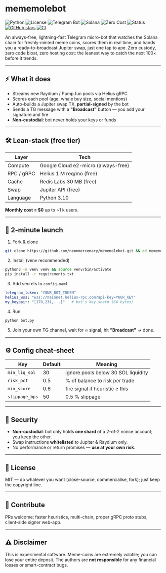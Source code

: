 # mememolebot
![Python](https://img.shields.io/badge/Python-3.10%2B-blue.svg)
![License](https://img.shields.io/badge/License-MIT-green.svg)
![Telegram Bot](https://img.shields.io/badge/Telegram-Bot-blue?logo=telegram)
![Solana](https://img.shields.io/badge/Chain-Solana-purple?logo=solana)
![Zero Cost](https://img.shields.io/badge/Cost-$0%20/month-brightgreen)
![Status](https://img.shields.io/badge/Status-Alpha-orange)
[![GitHub stars](https://img.shields.io/github/stars/neonmercenary/mememolebot.svg?style=social)](https://github.com/neonmercenary/mememolebot/stargazers)
[![CI](https://github.com/neonmercenary/mememolebot/actions/workflows/ci.yml/badge.svg)](https://github.com/neonmercenary/mememolebot/actions)

An always-free, lightning-fast Telegram micro-bot that watches the Solana chain for freshly-minted meme coins, scores them in real time, and hands you a ready-to-broadcast Jupiter swap, just one tap to ape. Zero custody, zero code bloat, zero hosting cost: the leanest way to catch the next 100× before it trends.



---

## ⚡ What it does
- Streams new Raydium / Pump.fun pools via Helius gRPC  
- Scores each pool (age, whale buy size, social mentions)  
- Auto-builds a Jupiter swap TX, **partial-signed** by the bot  
- Sends a TG message with a **"Broadcast"** button — you add your signature and fire  
- **Non-custodial**: bot never holds your keys or funds  

---

## 🛠️ Lean-stack (free tier)
| Layer | Tech |
|-------|------|
| Compute | Google Cloud e2-micro (always-free) |
| RPC / gRPC | Helius 1 M req/mo (free) |
| Cache | Redis Labs 30 MB (free) |
| Swap | Jupiter API (free) |
| Language | Python 3.10 |

**Monthly cost = $0** up to ~1 k users.

---

## 🚀 2-minute launch
1. Fork & clone  
```bash
git clone https://github.com/neonmercenary/mememolebot.git && cd mememolebot
```

2. Install (venv recommended)  
```bash
python3 -m venv venv && source venv/bin/activate
pip install -r requirements.txt
```

3. Add secrets to `config.yaml`  
```yaml
telegram_token: "YOUR_BOT_TOKEN"
helius_wss: "wss://mainnet.helius-rpc.com?api-key=YOUR_KEY"
my_keypair: "[170,231,...]"   # bot's key shard (64 bytes)
```

4. Run  
```bash
python bot.py
```

5. Join your own TG channel, wait for 🔥 signal, hit **"Broadcast"** → done.

---

## ⚙️ Config cheat-sheet
| Key | Default | Meaning |
|-----|---------|---------|
| `min_liq_sol` | 30 | ignore pools below 30 SOL liquidity |
| `risk_pct` | 0.5 | % of balance to risk per trade |
| `min_score` | 0.6 | fire signal if heuristic ≥ this |
| `slippage_bps` | 50 | 0.5 % slippage |

---

## 🔐 Security
- **Non-custodial**: bot only holds **one shard** of a 2-of-2 nonce account; you keep the other.  
- Swap instructions **whitelisted** to Jupiter & Raydium only.  
- No performance or return promises — **use at your own risk**.

---

## 📄 License
MIT — do whatever you want (close-source, commercialise, fork); just keep the copyright line.

---

## 🤝 Contribute
PRs welcome: faster heuristics, multi-chain, proper gRPC proto stubs, client-side signer web-app.

---

## ⚠️ Disclaimer
This is experimental software. Meme-coins are extremely volatile; you can lose your entire deposit. The authors are **not responsible** for any financial losses or smart-contract bugs.
```
